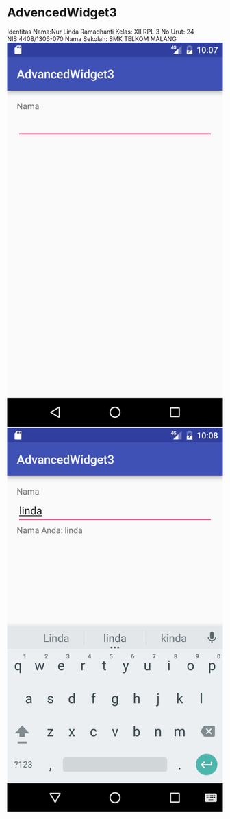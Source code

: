# AdvencedWidget3
Identitas Nama:Nur Linda Ramadhanti 
Kelas: XII RPL 3 
No Urut: 24 
NIS:4408/1306-070 
Nama Sekolah: SMK TELKOM MALANG 
![Screenshot 1](/Screenshot_1474693662.png)
![Screenshot 2](/Screenshot_1474693688.png)
